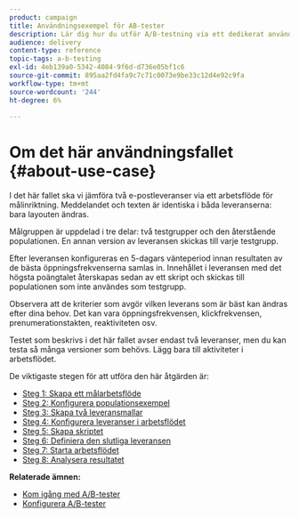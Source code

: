 ```yaml
---
product: campaign
title: Användningsexempel för AB-tester
description: Lär dig hur du utför A/B-testning via ett dedikerat användningsfall.
audience: delivery
content-type: reference
topic-tags: a-b-testing
exl-id: 4eb139a0-5342-4084-9f6d-d736e05bf1c6
source-git-commit: 895aa2fd4fa9c7c71c0073e9be33c12d4e92c9fa
workflow-type: tm+mt
source-wordcount: '244'
ht-degree: 6%

---
```


# Om det här användningsfallet {#about-use-case}

I det här fallet ska vi jämföra två e-postleveranser via ett arbetsflöde för målinriktning. Meddelandet och texten är identiska i båda leveranserna: bara layouten ändras.

Målgruppen är uppdelad i tre delar: två testgrupper och den återstående populationen. En annan version av leveransen skickas till varje testgrupp.

Efter leveransen konfigureras en 5-dagars vänteperiod innan resultaten av de bästa öppningsfrekvenserna samlas in. Innehållet i leveransen med det högsta poängtalet återskapas sedan av ett skript och skickas till populationen som inte användes som testgrupp.

Observera att de kriterier som avgör vilken leverans som är bäst kan ändras efter dina behov. Det kan vara öppningsfrekvensen, klickfrekvensen, prenumerationstakten, reaktiviteten osv.

Testet som beskrivs i det här fallet avser endast två leveranser, men du kan testa så många versioner som behövs. Lägg bara till aktiviteter i arbetsflödet.

De viktigaste stegen för att utföra den här åtgärden är:

* [Steg 1: Skapa ett målarbetsflöde](../../delivery/using/a-b-testing-uc-targeting-workflow.md)
* [Steg 2: Konfigurera populationsexempel](../../delivery/using/a-b-testing-uc-population-samples.md)
* [Steg 3: Skapa två leveransmallar](../../delivery/using/a-b-testing-uc-delivery-templates.md)
* [Steg 4: Konfigurera leveranser i arbetsflödet](../../delivery/using/a-b-testing-uc-configuring-deliveries.md)
* [Steg 5: Skapa skriptet](../../delivery/using/a-b-testing-uc-script.md)
* [Steg 6: Definiera den slutliga leveransen](../../delivery/using/a-b-testing-uc-final-delivery.md)
* [Steg 7: Starta arbetsflödet](../../delivery/using/a-b-testing-uc-start-workflow.md)
* [Steg 8: Analysera resultatet](../../delivery/using/a-b-testing-uc-analyzing.md)

**Relaterade ämnen:**

* [Kom igång med A/B-tester](../../delivery/using/get-started-a-b-testing.md)
* [Konfigurera A/B-tester](../../delivery/using/configuring-a-b-testing.md)
